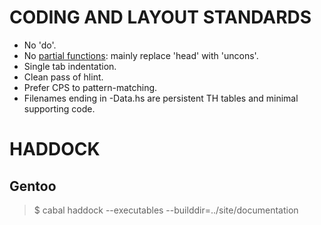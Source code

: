 # CODING AND LAYOUT STANDARDS

- No 'do'.
- No [partial functions](https://wiki.haskell.org/Avoiding_partial_functions):  mainly replace 'head' with 'uncons'.
- Single tab indentation.
- Clean pass of hlint.
- Prefer CPS to pattern-matching.
- Filenames ending in -Data.hs are persistent TH tables and minimal supporting code.

# HADDOCK

## Gentoo
> $ cabal haddock --executables --builddir=../site/documentation
